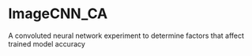 # ImageCNN_CA

A convoluted neural network experiment to determine factors that affect trained model accuracy
